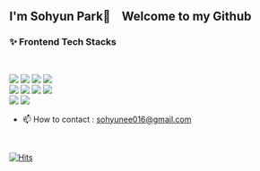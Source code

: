 <!--
### Hi there 👋
**ParkSohyunee/ParkSohyunee** is a ✨ _special_ ✨ repository because its `README.md` (this file) appears on your GitHub profile.

Here are some ideas to get you started:

- 🔭 I’m currently working on ...
- 🌱 I’m currently learning ...
- 👯 I’m looking to collaborate on ...
- 🤔 I’m looking for help with ...
- 💬 Ask me about ...
- 📫 How to reach me: ...
- 😄 Pronouns: ...
- ⚡ Fun fact: ...
-->

<h2>I'm Sohyun Park👋 &nbsp;&nbsp; Welcome to my Github</h2> 

### ✨ Frontend Tech Stacks
<br/>

<img src="https://img.shields.io/badge/HTML5-E34F26?style=flat-square&logo=html5&logoColor=white"/></t>
<img src="https://img.shields.io/badge/CSS3-1572B6?style=flat-square&logo=css3&logoColor=white"/>
<img src="https://img.shields.io/badge/JavaScript-ffb13b?style=flat-square&logo=javascript&logoColor=white"/>
<img src="https://img.shields.io/badge/TypeScript-3178C6?style=flat-square&logo=TypeScript&logoColor=white"/>
<br/>
<img src="https://img.shields.io/badge/React-%2361DAFB?style=flat-square&logo=React&logoColor=white"/></t>
<img src="https://img.shields.io/badge/Next.js-%23000000?style=flat-square&logo=Next.js&logoColor=white"/>
<img src="https://img.shields.io/badge/Recoil-%233578E5?style=flat-square&logo=Recoil&logoColor=white"/>
<img src="https://img.shields.io/badge/ApolloClient-%23311C87?style=flat-square&logo=apollographql&logoColor=white"/>
<br/>
<img src="https://img.shields.io/badge/Tailwindcss-%2306B6D4?style=flat-square&logo=Tailwindcss&logoColor=white"/></t>
<img src="https://img.shields.io/badge/Styledcomponents%20%2F%20Emotion-%23DB7093?style=flat-square&logo=styledcomponents&logoColor=white"/>


- 📫 How to contact : sohyunee016@gmail.com

<br/>

[![Hits](https://hits.seeyoufarm.com/api/count/incr/badge.svg?url=https%3A%2F%2Fgithub.com%2FParkSohyunee&count_bg=%23FBEAFF&title_bg=%23845EC2&icon=&icon_color=%23E7E7E7&title=hits&edge_flat=false)](https://hits.seeyoufarm.com)
